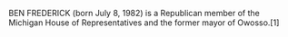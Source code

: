 BEN FREDERICK (born July 8, 1982) is a Republican member of the Michigan House of Representatives and the former mayor of Owosso.[1]
